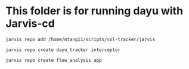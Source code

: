 # This folder is for running dayu with Jarvis-cd


```shell
jarvis repo add /home/mtang11/scripts/vol-tracker/jarvis

jarvis repo create dayu_tracker interceptor

jarvis repo create flow_analysis app

```